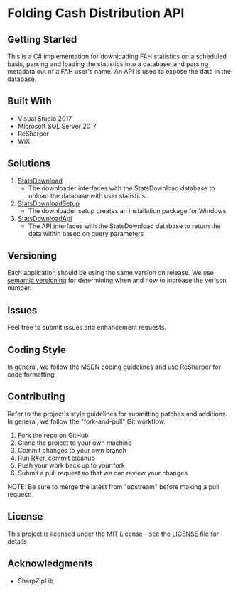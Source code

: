 # Folding Cash Distribution API

## Getting Started

This is a C# implementation for downloading FAH statistics on a scheduled basis, parsing and loading the statistics into a database, and parsing metadata out of a FAH user's name. An API is used to expose the data in the database.

## Built With

* Visual Studio 2017
* Microsoft SQL Server 2017
* ReSharper
* WiX

## Solutions

1. [StatsDownload](StatsDownload.ReadMe.md)
	* The downloader interfaces with the StatsDownload database to upload the database with user statistics
2. [StatsDownloadSetup](StatsDownloadSetup.ReadMe.md)
	* The downloader setup creates an installation package for Windows
3. [StatsDownloadApi](StatsDownloadApi.ReadMe.md)
	* The API interfaces with the StatsDownload database to return the data within based on query parameters

## Versioning

Each application should be using the same version on release. We use [semantic versioning](https://semver.org/) for determining when and how to increase the verison number.

## Issues

Feel free to submit issues and enhancement requests.

## Coding Style

In general, we follow the [MSDN coding guidelines](https://docs.microsoft.com/en-us/dotnet/csharp/programming-guide/inside-a-program/coding-conventions) and use ReSharper for code formatting.

## Contributing

Refer to the project's style guidelines for submitting patches and additions. In general, we follow the "fork-and-pull" Git workflow.

1. Fork the repo on GitHub
2. Clone the project to your own machine
3. Commit changes to your own branch
4. Run R#er, commit cleanup
5. Push your work back up to your fork
6. Submit a pull request so that we can review your changes

NOTE: Be sure to merge the latest from "upstream" before making a pull request!

## License

This project is licensed under the MIT License - see the [LICENSE](../LICENSE) file for details

## Acknowledgments

* SharpZipLib
